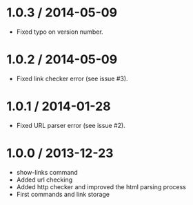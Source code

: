 
1.0.3 / 2014-05-09
==================

 * Fixed typo on version number.

1.0.2 / 2014-05-09
==================

 * Fixed link checker error (see issue #3).

1.0.1 / 2014-01-28
==================

 * Fixed URL parser error (see issue #2).

1.0.0 / 2013-12-23
==================

 * show-links command
 * Added url checking
 * Added http checker and improved the html parsing process
 * First commands and link storage